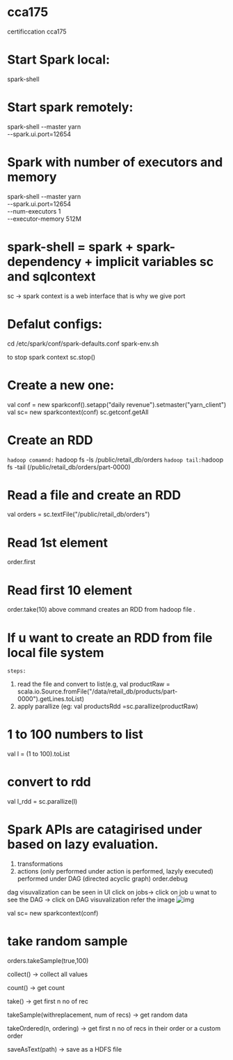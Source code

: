 # cca175
certificcation cca175




# Start Spark local:
spark-shell

# Start spark remotely:

spark-shell --master yarn \
  --spark.ui.port=12654
  
# Spark with number of executors and memory
spark-shell --master yarn \
  --spark.ui.port=12654 \
  --num-executors 1 \
  --executor-memory 512M
  
  # spark-shell = spark + spark-dependency + implicit variables sc and sqlcontext
  
  sc  -> spark context is a web interface that is why we give port
  
  # Defalut configs:
  
  cd /etc/spark/conf/spark-defaults.conf
  spark-env.sh
  
  to stop spark context
  sc.stop()
  
  # Create a new one:
  val conf = new sparkconf().setapp("daily revenue").setmaster("yarn_client")
  val sc= new sparkcontext(conf)
  sc.getconf.getAll
  
# Create an RDD
```hadoop comamnd:```
hadoop fs -ls /public/retail_db/orders
```hadoop tail:```hadoop fs -tail <file name> (/public/retail_db/orders/part-0000)
  
 # Read a file and create an RDD
 val orders = sc.textFile("/public/retail_db/orders")
 
 # Read 1st element
  order.first
 # Read first 10 element
  order.take(10)
   above command creates an RDD from hadoop file .
 # If u want to create an RDD from file local file system
   ```steps:```
   1. read the file  and convert to list(e.g, val productRaw = scala.io.Source.fromFile("/data/retail_db/products/part-0000").getLines.toList)
   2. apply parallize (eg: val productsRdd =sc.parallize(productRaw)
   
  # 1 to 100 numbers to list
  val l = (1 to 100).toList
  # convert to rdd
  val l_rdd = sc.parallize(l)
  
  # Spark APIs are catagirised under based on lazy evaluation.
  1. transformations 
  2. actions (only performed under action is performed, lazyly executed) performed under DAG (directed acyclic graph)
 order.debug
 
 dag visuvalization can be seen in UI
 click on jobs-> click on job u wnat to see the DAG -> click on DAG visuvalization
  refer the image 
 ![img](DAG1.png)

  val sc= new sparkcontext(conf)
  # take random sample
orders.takeSample(true,100)

collect() -> collect all values

count() -> get count

take() -> get first n no of rec

takeSample(withreplacement, num of recs) -> get random data

takeOrdered(n, ordering) -> get first n  no of recs in their order or a custom order

saveAsText(path) -> save as a HDFS file
